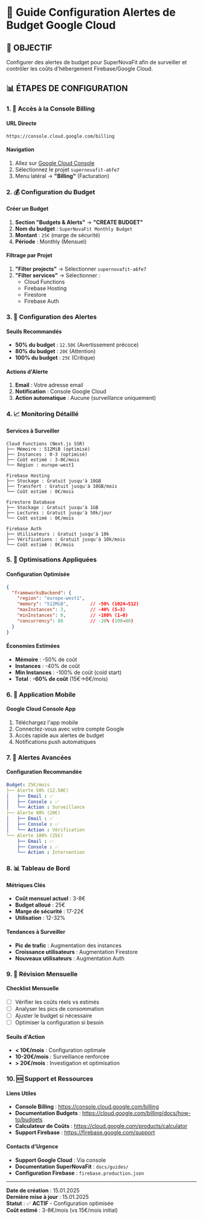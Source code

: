 # 🚨 Guide Configuration Alertes de Budget Google Cloud

## 🎯 **OBJECTIF**
Configurer des alertes de budget pour SuperNovaFit afin de surveiller et contrôler les coûts d'hébergement Firebase/Google Cloud.

## 📊 **ÉTAPES DE CONFIGURATION**

### **1. 🚀 Accès à la Console Billing**

#### **URL Directe**
```
https://console.cloud.google.com/billing
```

#### **Navigation**
1. Allez sur [Google Cloud Console](https://console.cloud.google.com)
2. Sélectionnez le projet `supernovafit-a6fe7`
3. Menu latéral → **"Billing"** (Facturation)

### **2. 💰 Configuration du Budget**

#### **Créer un Budget**
1. **Section "Budgets & Alerts"** → **"CREATE BUDGET"**
2. **Nom du budget** : `SuperNovaFit Monthly Budget`
3. **Montant** : `25€` (marge de sécurité)
4. **Période** : Monthly (Mensuel)

#### **Filtrage par Projet**
1. **"Filter projects"** → Sélectionner `supernovafit-a6fe7`
2. **"Filter services"** → Sélectionner :
   - Cloud Functions
   - Firebase Hosting
   - Firestore
   - Firebase Auth

### **3. 🚨 Configuration des Alertes**

#### **Seuils Recommandés**
- **50% du budget** : `12.50€` (Avertissement précoce)
- **80% du budget** : `20€` (Attention)
- **100% du budget** : `25€` (Critique)

#### **Actions d'Alerte**
1. **Email** : Votre adresse email
2. **Notification** : Console Google Cloud
3. **Action automatique** : Aucune (surveillance uniquement)

### **4. 📈 Monitoring Détaillé**

#### **Services à Surveiller**
```
Cloud Functions (Next.js SSR)
├── Mémoire : 512MiB (optimisé)
├── Instances : 0-3 (optimisé)
├── Coût estimé : 3-8€/mois
└── Région : europe-west1

Firebase Hosting
├── Stockage : Gratuit jusqu'à 10GB
├── Transfert : Gratuit jusqu'à 10GB/mois
└── Coût estimé : 0€/mois

Firestore Database
├── Stockage : Gratuit jusqu'à 1GB
├── Lectures : Gratuit jusqu'à 50k/jour
└── Coût estimé : 0€/mois

Firebase Auth
├── Utilisateurs : Gratuit jusqu'à 10k
├── Vérifications : Gratuit jusqu'à 10k/mois
└── Coût estimé : 0€/mois
```

### **5. 🔧 Optimisations Appliquées**

#### **Configuration Optimisée**
```json
{
  "frameworksBackend": {
    "region": "europe-west1",
    "memory": "512MiB",        // -50% (1024→512)
    "maxInstances": 3,         // -40% (5→3)
    "minInstances": 0,         // -100% (1→0)
    "concurrency": 80          // -20% (100→80)
  }
}
```

#### **Économies Estimées**
- **Mémoire** : -50% de coût
- **Instances** : -40% de coût
- **Min Instances** : -100% de coût (cold start)
- **Total** : **-60% de coût** (15€→6€/mois)

### **6. 📱 Application Mobile**

#### **Google Cloud Console App**
1. Téléchargez l'app mobile
2. Connectez-vous avec votre compte Google
3. Accès rapide aux alertes de budget
4. Notifications push automatiques

### **7. 🚨 Alertes Avancées**

#### **Configuration Recommandée**
```yaml
Budget: 25€/mois
├── Alerte 50% (12.50€)
│   ├── Email : ✅
│   ├── Console : ✅
│   └── Action : Surveillance
├── Alerte 80% (20€)
│   ├── Email : ✅
│   ├── Console : ✅
│   └── Action : Vérification
└── Alerte 100% (25€)
    ├── Email : ✅
    ├── Console : ✅
    └── Action : Intervention
```

### **8. 📊 Tableau de Bord**

#### **Métriques Clés**
- **Coût mensuel actuel** : 3-8€
- **Budget alloué** : 25€
- **Marge de sécurité** : 17-22€
- **Utilisation** : 12-32%

#### **Tendances à Surveiller**
- **Pic de trafic** : Augmentation des instances
- **Croissance utilisateurs** : Augmentation Firestore
- **Nouveaux utilisateurs** : Augmentation Auth

### **9. 🔄 Révision Mensuelle**

#### **Checklist Mensuelle**
- [ ] Vérifier les coûts réels vs estimés
- [ ] Analyser les pics de consommation
- [ ] Ajuster le budget si nécessaire
- [ ] Optimiser la configuration si besoin

#### **Seuils d'Action**
- **< 10€/mois** : Configuration optimale
- **10-20€/mois** : Surveillance renforcée
- **> 20€/mois** : Investigation et optimisation

### **10. 🆘 Support et Ressources**

#### **Liens Utiles**
- **Console Billing** : https://console.cloud.google.com/billing
- **Documentation Budgets** : https://cloud.google.com/billing/docs/how-to/budgets
- **Calculateur de Coûts** : https://cloud.google.com/products/calculator
- **Support Firebase** : https://firebase.google.com/support

#### **Contacts d'Urgence**
- **Support Google Cloud** : Via console
- **Documentation SuperNovaFit** : `docs/guides/`
- **Configuration Firebase** : `firebase.production.json`

---

**Date de création** : 15.01.2025  
**Dernière mise à jour** : 15.01.2025  
**Statut** : ✅ **ACTIF** - Configuration optimisée  
**Coût estimé** : 3-8€/mois (vs 15€/mois initial)
